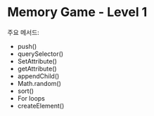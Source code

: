 # Memory Game - Level 1

주요 메서드:    
- push() 
- querySelector()   
- SetAttribute()    
- getAttribute()  
- appendChild()  
- Math.random()  
- sort()  
- For loops  
- createElement() 


